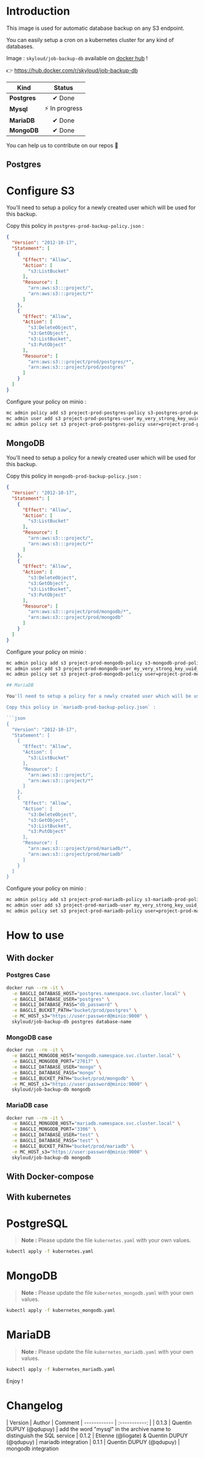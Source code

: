 # Introduction

This image is used for automatic database backup on any S3 endpoint.

You can easily setup a cron on a kubernetes cluster for any kind of databases.

Image : `skyloud/job-backup-db` available on [docker hub](https://hub.docker.com/r/skyloud/job-backup-db) !

👉 https://hub.docker.com/r/skyloud/job-backup-db

| Kind         |    Status     |
| ------------ | :-----------: |
| **Postgres** |    ✔ Done     |
| **Mysql**    | ⚡️ In progress |
| **MariaDB**  |   ✔ Done      |
| **MongoDB**  |   ✔ Done      |

You can help us to contribute on our repos 🚀

## Postgres
# Configure S3 

You'll need to setup a policy for a newly created user which will be used for this backup.

Copy this policy in `postgres-prod-backup-policy.json` :

```json
{
  "Version": "2012-10-17",
  "Statement": [
    {
      "Effect": "Allow",
      "Action": [
        "s3:ListBucket"
      ],
      "Resource": [
        "arn:aws:s3:::project/",
        "arn:aws:s3:::project/*"
      ]
    },
    {
      "Effect": "Allow",
      "Action": [
        "s3:DeleteObject",
        "s3:GetObject",
        "s3:ListBucket",
        "s3:PutObject"
      ],
      "Resource": [
        "arn:aws:s3:::project/prod/postgres/*",
        "arn:aws:s3:::project/prod/postgres"
      ]
    }
  ]
}
```

Configure your policy on minio :

```bash
mc admin policy add s3 project-prod-postgres-policy s3-postgres-prod-policy.json
mc admin user add s3 project-prod-postgres-user my_very_strong_key_uuid_v4
mc admin policy set s3 project-prod-postgres-policy user=project-prod-postgres-user
```
## MongoDB

You'll need to setup a policy for a newly created user which will be used for this backup.

Copy this policy in `mongodb-prod-backup-policy.json` :

```json
{
  "Version": "2012-10-17",
  "Statement": [
    {
      "Effect": "Allow",
      "Action": [
        "s3:ListBucket"
      ],
      "Resource": [
        "arn:aws:s3:::project/",
        "arn:aws:s3:::project/*"
      ]
    },
    {
      "Effect": "Allow",
      "Action": [
        "s3:DeleteObject",
        "s3:GetObject",
        "s3:ListBucket",
        "s3:PutObject"
      ],
      "Resource": [
        "arn:aws:s3:::project/prod/mongodb/*",
        "arn:aws:s3:::project/prod/mongodb"
      ]
    }
  ]
}
```

Configure your policy on minio :

```bash
mc admin policy add s3 project-prod-mongodb-policy s3-mongodb-prod-policy.json
mc admin user add s3 project-prod-mongodb-user my_very_strong_key_uuid_v4
mc admin policy set s3 project-prod-mongodb-policy user=project-prod-mongodb-user

## MariaDB

You'll need to setup a policy for a newly created user which will be used for this backup.

Copy this policy in `mariadb-prod-backup-policy.json` :

```json
{
  "Version": "2012-10-17",
  "Statement": [
    {
      "Effect": "Allow",
      "Action": [
        "s3:ListBucket"
      ],
      "Resource": [
        "arn:aws:s3:::project/",
        "arn:aws:s3:::project/*"
      ]
    },
    {
      "Effect": "Allow",
      "Action": [
        "s3:DeleteObject",
        "s3:GetObject",
        "s3:ListBucket",
        "s3:PutObject"
      ],
      "Resource": [
        "arn:aws:s3:::project/prod/mariadb/*",
        "arn:aws:s3:::project/prod/mariadb"
      ]
    }
  ]
}
```

Configure your policy on minio :

```bash
mc admin policy add s3 project-prod-mariadb-policy s3-mariadb-prod-policy.json
mc admin user add s3 project-prod-mariadb-user my_very_strong_key_uuid_v4
mc admin policy set s3 project-prod-mariadb-policy user=project-prod-mariadb-user
```

# How to use

## With docker

### Postgres Case

```bash
docker run --rm -it \
  -e BAGCLI_DATABASE_HOST="postgres.namespace.svc.cluster.local" \
  -e BAGCLI_DATABASE_USER="postgres" \
  -e BAGCLI_DATABASE_PASS="db_password" \
  -e BAGCLI_BUCKET_PATH="bucket/prod/postgres" \
  -e MC_HOST_s3="https://user:password@minio:9000" \
  skyloud/job-backup-db postgres database-name
```
### MongoDB case

```bash
docker run --rm -it \
  -e BAGCLI_MONGODB_HOST="mongodb.namespace.svc.cluster.local" \
  -e BAGCLI_MONGODB_PORT="27017" \
  -e BAGCLI_DATABASE_USER="mongo" \
  -e BAGCLI_DATABASE_PASS="mongo" \
  -e BAGCLI_BUCKET_PATH="bucket/prod/mongodb" \
  -e MC_HOST_s3="https://user:password@minio:9000" \
  skyloud/job-backup-db mongodb
```

### MariaDB case

```bash
docker run --rm -it \
  -e BAGCLI_MONGODB_HOST="mariadb.namespace.svc.cluster.local" \
  -e BAGCLI_MONGODB_PORT="3306" \
  -e BAGCLI_DATABASE_USER="test" \
  -e BAGCLI_DATABASE_PASS="test" \
  -e BAGCLI_BUCKET_PATH="bucket/prod/mariadb" \
  -e MC_HOST_s3="https://user:password@minio:9000" \
  skyloud/job-backup-db mongodb
```
## With Docker-compose

## With kubernetes

# PostgreSQL

> **Note :** Please update the file `kubernetes.yaml` with your own values.

```bash
kubectl apply -f kubernetes.yaml
```

# MongoDB

> **Note :** Please update the file `kubernetes_mongodb.yaml` with your own values.

```bash
kubectl apply -f kubernetes_mongodb.yaml
```

# MariaDB

> **Note :** Please update the file `kubernetes_mariadb.yaml` with your own values.

```bash
kubectl apply -f kubernetes_mariadb.yaml
```

Enjoy !

# Changelog

| Version         |    Author     | Comment
| ------------ | :-----------: |
| 0.1.3 |    Quentin DUPUY (@qdupuy)     | add the word "mysql" in the archive name to distinguish the SQL service
| 0.1.2 |    Etienne (@liogate) & Quentin DUPUY (@qdupuy)     | mariadb integration
| 0.1.1 |    Quentin DUPUY (@qdupuy)     | mongodb integration